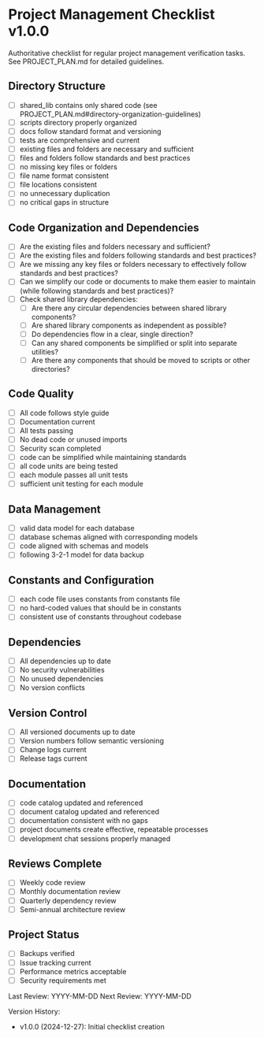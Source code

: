# Project Management Checklist v1.0.0

Authoritative checklist for regular project management verification tasks. See PROJECT_PLAN.md for detailed guidelines.

## Directory Structure
- [ ] shared_lib contains only shared code (see PROJECT_PLAN.md#directory-organization-guidelines)
- [ ] scripts directory properly organized
- [ ] docs follow standard format and versioning
- [ ] tests are comprehensive and current
- [ ] existing files and folders are necessary and sufficient
- [ ] files and folders follow standards and best practices
- [ ] no missing key files or folders
- [ ] file name format consistent
- [ ] file locations consistent
- [ ] no unnecessary duplication
- [ ] no critical gaps in structure

## Code Organization and Dependencies
- [ ] Are the existing files and folders necessary and sufficient?
- [ ] Are the existing files and folders following standards and best practices?
- [ ] Are we missing any key files or folders necessary to effectively follow standards and best practices?
- [ ] Can we simplify our code or documents to make them easier to maintain (while following standards and best practices)?
- [ ] Check shared library dependencies:
  - [ ] Are there any circular dependencies between shared library components?
  - [ ] Are shared library components as independent as possible?
  - [ ] Do dependencies flow in a clear, single direction?
  - [ ] Can any shared components be simplified or split into separate utilities?
  - [ ] Are there any components that should be moved to scripts or other directories?

## Code Quality
- [ ] All code follows style guide
- [ ] Documentation current
- [ ] All tests passing
- [ ] No dead code or unused imports
- [ ] Security scan completed
- [ ] code can be simplified while maintaining standards
- [ ] all code units are being tested
- [ ] each module passes all unit tests
- [ ] sufficient unit testing for each module

## Data Management
- [ ] valid data model for each database
- [ ] database schemas aligned with corresponding models
- [ ] code aligned with schemas and models
- [ ] following 3-2-1 model for data backup

## Constants and Configuration
- [ ] each code file uses constants from constants file
- [ ] no hard-coded values that should be in constants
- [ ] consistent use of constants throughout codebase

## Dependencies
- [ ] All dependencies up to date
- [ ] No security vulnerabilities
- [ ] No unused dependencies
- [ ] No version conflicts

## Version Control
- [ ] All versioned documents up to date
- [ ] Version numbers follow semantic versioning
- [ ] Change logs current
- [ ] Release tags current

## Documentation
- [ ] code catalog updated and referenced
- [ ] document catalog updated and referenced
- [ ] documentation consistent with no gaps
- [ ] project documents create effective, repeatable processes
- [ ] development chat sessions properly managed

## Reviews Complete
- [ ] Weekly code review
- [ ] Monthly documentation review
- [ ] Quarterly dependency review
- [ ] Semi-annual architecture review

## Project Status
- [ ] Backups verified
- [ ] Issue tracking current
- [ ] Performance metrics acceptable
- [ ] Security requirements met

Last Review: YYYY-MM-DD
Next Review: YYYY-MM-DD

Version History:
- v1.0.0 (2024-12-27): Initial checklist creation
